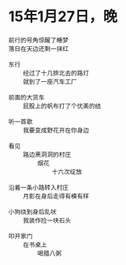 

# 15年1月27日，晚


	前行的号角惊醒了睡梦
	落日在天边还剩一抹红
	
	东行
		经过了十几排北去的路灯
		就到了一座汽车工厂
	
	前面的大货车
		屁股上的帆布打了个优美的结
	
	听一首歌
		我要变成野花开在你身边
	
	看见
		路边黑洞洞的村庄
			烟花
				十六次绽放

	沿着一条小路转入村庄
		月影在身后走得有模有样

	小狗绕到身后乱吠
		我装作捡一块石头

	叩开家门
		在书桌上
			喝腊八粥
